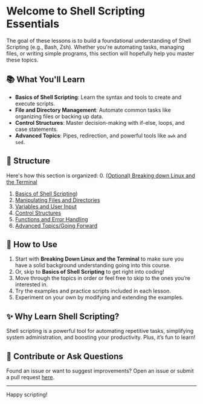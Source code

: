 # Welcome to Shell Scripting Essentials 

The goal of these lessons is to build a foundational understanding of Shell Scripting (e.g., Bash, Zsh). Whether you're automating tasks, managing files, or writing simple programs, this section will hopefully help you master these topics.

## 📚 What You'll Learn
- **Basics of Shell Scripting**: Learn the syntax and tools to create and execute scripts.
- **File and Directory Management**: Automate common tasks like organizing files or backing up data.
- **Control Structures**: Master decision-making with if-else, loops, and case statements.
- **Advanced Topics**: Pipes, redirection, and powerful tools like `awk` and `sed`.

## 📁 Structure
Here's how this section is organized:
0. [(Optional) Breaking down Linux and the Terminal](./0.%20Linux?%20The%20Terminal?.md)
1. [Basics of Shell Scripting](1.%20Basics%20of%20Shell%20Scripting.md))
2. [Manipulating Files and Directories](./2.%20Manipulting%20Files%20and%20Directories.md)
3. [Variables and User Input](./3.%20Variables%20and%20User%20Input.md)
4. [Control Structures](./4.%20Constrol%20Structures.md)
5. [Functions and Error Handling](./5.%20Functions,%20Error%20Handling.md)
6. [Advanced Topics/Going Forward](./6.%20Going%20Forward.md)

## 🚀 How to Use
1. Start with **Breaking Down Linux and the Terminal** to make sure you have a solid background understanding going into this course.
2. Or, skip to **Basics of Shell Scripting** to get right into coding!
3. Move through the topics in order or feel free to skip to the ones you’re interested in.
4. Try the examples and practice scripts included in each lesson.
5. Experiment on your own by modifying and extending the examples.

## ✨ Why Learn Shell Scripting?
Shell scripting is a powerful tool for automating repetitive tasks, simplifying system administration, and boosting your productivity. Plus, it’s fun to learn!

## 🤝 Contribute or Ask Questions
Found an issue or want to suggest improvements? Open an issue or submit a pull request [here](../).

---

Happy scripting!